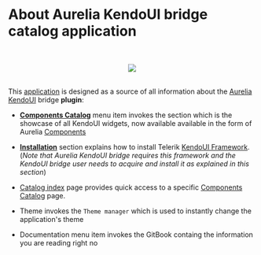 # About Aurelia KendoUI bridge catalog application
<br>
<p align=center>
  <img src="https://cloud.githubusercontent.com/assets/2712405/15582086/36a5956e-233d-11e6-8af8-9b13bee054ca.png"></img>
 <br><br>
</p>

This [application](http://aurelia-ui-toolkits.github.io/demo-kendo) is designed as a source of all information about the [Aurelia KendoUI](https://github.com/aurelia-ui-toolkits/aurelia-kendoui-bridge) bridge **plugin**:

- **[Components Catalog](http://aurelia-ui-toolkits.github.io/demo-kendo/#/samples/grid/basic-use)** menu item invokes the section which is the showcase of all KendoUI widgets, now available available in the form of Aurelia [Components](http://aurelia.io/docs.html#/aurelia/framework/1.0.0-beta.1.2.4/doc/article/creating-components)

- **[Installation](http://aurelia-ui-toolkits.github.io/demo-kendo/#/installation)** section explains how to install Telerik [KendoUI Framework](http://www.telerik.com/kendo-ui). (_Note that Aurelia KendoUI bridge requires this framework and the KendoUI bridge user needs to acquire and install it as explained in this section_)
- [Catalog index](http://aurelia-ui-toolkits.github.io/demo-kendo/#/catalog-index) page provides quick access to a specific [Components Catalog](http://aurelia-ui-toolkits.github.io/demo-kendo/#/samples/grid/basic-use) page.
- Theme invokes the `Theme manager` which is used to instantly change the application's theme
- Documentation menu item invokes the GitBook containg the information you are reading right no



